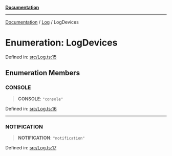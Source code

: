 [**Documentation**](../../README.md)

***

[Documentation](../../README.md) / [Log](../README.md) / LogDevices

# Enumeration: LogDevices

Defined in: [src/Log.ts:15](https://github.com/Christian-Me/folder-to-tags-plugin/blob/1b47fd7d007d2f33409aeb5e2ff62bca31adb1cf/src/Log.ts#L15)

## Enumeration Members

### CONSOLE

> **CONSOLE**: `"console"`

Defined in: [src/Log.ts:16](https://github.com/Christian-Me/folder-to-tags-plugin/blob/1b47fd7d007d2f33409aeb5e2ff62bca31adb1cf/src/Log.ts#L16)

***

### NOTIFICATION

> **NOTIFICATION**: `"notification"`

Defined in: [src/Log.ts:17](https://github.com/Christian-Me/folder-to-tags-plugin/blob/1b47fd7d007d2f33409aeb5e2ff62bca31adb1cf/src/Log.ts#L17)
